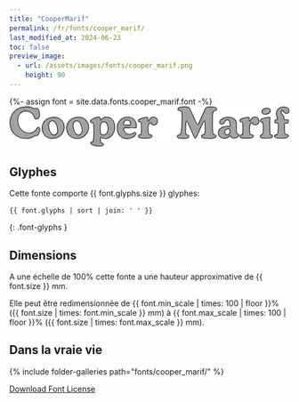 ```yaml
---
title: "CooperMarif"
permalink: /fr/fonts/cooper_marif/
last_modified_at: 2024-06-23
toc: false
preview_image:
  - url: /assets/images/fonts/cooper_marif.png
    height: 90
---
```

{%- assign font = site.data.fonts.cooper_marif.font -%}
![Cooper Marif](/assets/images/fonts/cooper_marif.png)

## Glyphes

Cette fonte comporte  {{ font.glyphs.size }} glyphes:

```
{{ font.glyphs | sort | join: ' ' }}
```
{: .font-glyphs }


## Dimensions

A une échelle de  100% cette fonte a une hauteur approximative de  {{ font.size }} mm. 

Elle peut être redimensionnée  de {{ font.min_scale | times: 100 | floor }}% ({{ font.size | times: font.min_scale }} mm)
à {{ font.max_scale | times: 100 | floor }}% ({{ font.size | times: font.max_scale }} mm).


## Dans la vraie vie 

{% include folder-galleries path="fonts/cooper_marif/" %}



[Download Font License](https://github.com/inkstitch/inkstitch/tree/main/fonts/cooper_marif/LICENSE)
